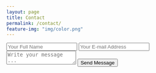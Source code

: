 ```yaml
---
layout: page
title: Contact
permalink: /contact/
feature-img: "img/color.png"
---
```




<form action="https://getsimpleform.com/messages?form_api_token=f4426f93680148a5b1abff9abb5f4e94" method="post">
  <!-- the redirect_to is optional, the form will redirect to the referrer on submission -->

  <input type='hidden' name='redirect_to' value='http://stevevancott.com/thank-you/' />
  <input type='text' name='name' placeholder='Your Full Name' />
  <input type='email' name='email' placeholder='Your E-mail Address' />
  <textarea name='message' placeholder='Write your message ...'></textarea>
  <input type='submit' value='Send Message' />
</form>
